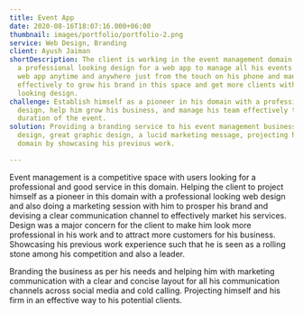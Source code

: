 ```yaml
---
title: Event App
date: 2020-08-16T18:07:16.000+06:00
thumbnail: images/portfolio/portfolio-2.png
service: Web Design, Branding
client: Ayush Jaiman
shortDescription: The client is working in the event management domain and wanted 
  a professional looking design for a web app to manage all his events through the
  web app anytime and anywhere just from the touch on his phone and manage his team 
  effectively to grow his brand in this space and get more clients with a professional
  looking design.
challenge: Establish himself as a pioneer in his domain with a professional looking
  design, help him grow his business, and manage his team effectively throughout the 
  duration of the event. 
solution: Providing a branding service to his event management business with a professional
  design, great graphic design, a lucid marketing message, projecting him as a pioneer in his
  domain by showcasing his previous work.

---
```

Event management is a competitive space with users looking for a professional and good service in this domain. Helping the client to project himself as a pioneer in this domain with a professional looking web design and also doing a marketing session with him to prosper his brand and devising a clear communication channel to effectively market his services. Design was a major concern for the client to make him look more professional in his work and to attract more customers for his business. Showcasing his previous work experience such that he is seen as a rolling stone among his competition and also a leader.

Branding the business as per his needs and helping him with marketing communication with a clear and concise layout for all his communication channels across social media and cold calling. Projecting himself and his firm in an effective way to his potential clients.